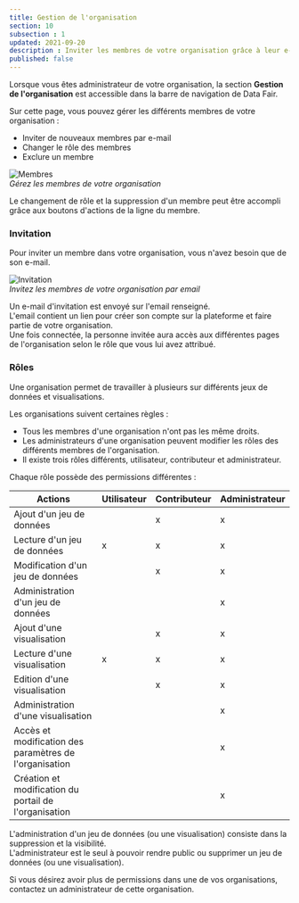 ```yaml
---
title: Gestion de l'organisation
section: 10
subsection : 1
updated: 2021-09-20
description : Inviter les membres de votre organisation grâce à leur e-mail.
published: false
---
```



Lorsque vous êtes administrateur de votre organisation, la section **Gestion de l'organisation** est accessible dans la barre de navigation de Data Fair.

Sur cette page, vous pouvez gérer les différents membres de votre organisation :
* Inviter de nouveaux membres par e-mail
* Changer le rôle des membres
* Exclure un membre

![Membres](./images/user-guide/orga-membres.jpg)  
*Gérez les membres de votre organisation*

Le changement de rôle et la suppression d'un membre peut être accompli grâce aux boutons d'actions de la ligne du membre.

### Invitation
Pour inviter un membre dans votre organisation, vous n'avez besoin que de son e-mail.

![Invitation](./images/user-guide/orga-invitation.jpg)  
*Invitez les membres de votre organisation par email*

Un e-mail d'invitation est envoyé sur l'email renseigné.  
L'email contient un lien pour créer son compte sur la plateforme et faire partie de votre organisation.  
Une fois connectée, la personne invitée aura accès aux différentes pages de l'organisation selon le rôle que vous lui avez attribué.

### Rôles

Une organisation permet de travailler à plusieurs sur différents jeux de données et visualisations.  

Les organisations suivent certaines règles :
* Tous les membres d'une organisation n'ont pas les même droits.  
* Les administrateurs d'une organisation peuvent modifier les rôles des différents membres de l'organisation.  
* Il existe trois rôles différents, utilisateur, contributeur et administrateur.  

<p>
</p>

Chaque rôle possède des permissions différentes :

| Actions | Utilisateur | Contributeur | Administrateur |
| ----- | ---- | ---- | ---- |
| Ajout d'un jeu de données | | x | x |
| Lecture d'un jeu de données | x | x | x |
| Modification d'un jeu de données |  | x | x |
| Administration d'un jeu de données | |  | x |
| Ajout d'une visualisation | | x | x |
| Lecture d'une visualisation | x | x | x |
| Edition d'une visualisation |  | x | x |
| Administration d'une visualisation | |  | x |
| Accès et modification des paramètres de l'organisation|  |  | x |
| Création et modification du portail de l'organisation |  |  | x |


L'administration d'un jeu de données (ou une visualisation) consiste dans la suppression et la visibilité.  
L'administrateur est le seul à pouvoir rendre public ou supprimer un jeu de données (ou une visualisation).

Si vous désirez avoir plus de permissions dans une de vos organisations, contactez un administrateur de cette organisation.
